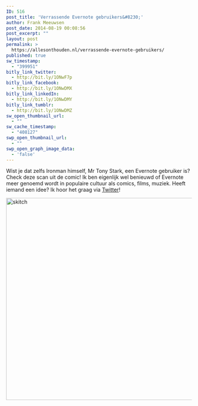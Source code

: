 ```yaml
---
ID: 516
post_title: 'Verrassende Evernote gebruikers&#8230;'
author: Frank Meeuwsen
post_date: 2014-08-19 00:08:56
post_excerpt: ""
layout: post
permalink: >
  https://allesonthouden.nl/verrassende-evernote-gebruikers/
published: true
sw_timestamp:
  - "399951"
bitly_link_twitter:
  - http://bit.ly/1ONwF7p
bitly_link_facebook:
  - http://bit.ly/1ONwDMX
bitly_link_linkedIn:
  - http://bit.ly/1ONwDMY
bitly_link_tumblr:
  - http://bit.ly/1ONwDMZ
sw_open_thumbnail_url:
  - ""
sw_cache_timestamp:
  - "408127"
swp_open_thumbnail_url:
  - ""
swp_open_graph_image_data:
  - 'false'
---
```

Wist je dat zelfs Ironman himself, Mr Tony Stark, een Evernote gebruiker is? Check deze scan uit de comic! Ik ben eigenlijk wel benieuwd of Evernote meer genoemd wordt in populaire cultuur als comics, films, muziek. Heeft iemand een idee? Ik hoor het graag via <a href="http://www.twitter.com/allesonthouden">Twitter</a>!

<!--more-->

<img class="aligncenter size-full wp-image-517" src="http://allesonthouden.nl/wp-content/uploads/2014/08/skitch.png" alt="skitch" width="608" height="548" />